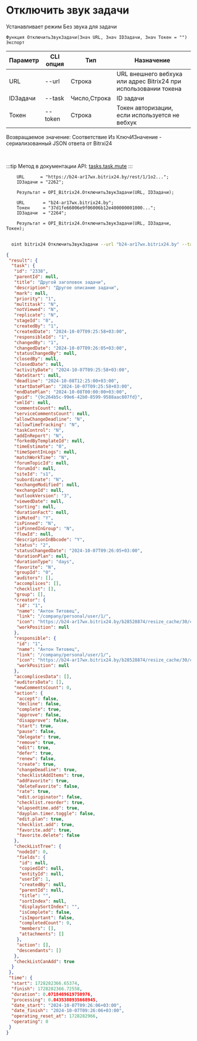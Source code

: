﻿---
sidebar_position: 21
---

# Отключить звук задачи
 Устанавливает режим Без звука для задачи



`Функция ОтключитьЗвукЗадачи(Знач URL, Знач IDЗадачи, Знач Токен = "") Экспорт`

  | Параметр | CLI опция | Тип | Назначение |
  |-|-|-|-|
  | URL | --url | Строка | URL внешнего вебхука или адрес Bitrix24 при использовании токена |
  | IDЗадачи | --task | Число,Строка | ID задачи |
  | Токен | --token | Строка | Токен авторизации, если используется не вебхук |

  
  Возвращаемое значение:   Соответствие Из КлючИЗначение - сериализованный JSON ответа от Bitrxi24

<br/>

:::tip
Метод в документации API: [tasks.task.mute](https://dev.1c-bitrix.ru/rest_help/tasks/task/tasks/mute_unmute.php)
:::
<br/>


```bsl title="Пример кода"
    URL      = "https://b24-ar17wx.bitrix24.by/rest/1/1o2...";
    IDЗадачи = "2262";

    Результат = OPI_Bitrix24.ОтключитьЗвукЗадачи(URL, IDЗадачи);

    URL       = "b24-ar17wx.bitrix24.by";
    Токен     = "37d1fe66006e9f06006b12e400000001000...";
    IDЗадачи  = "2264";

    Результат = OPI_Bitrix24.ОтключитьЗвукЗадачи(URL, IDЗадачи, Токен);
```



```sh title="Пример команды CLI"
    
  oint bitrix24 ОтключитьЗвукЗадачи --url "b24-ar17wx.bitrix24.by" --task "502" --token "56898d66006e9f06006b12e400000001000..."

```

```json title="Результат"
{
 "result": {
  "task": {
   "id": "2338",
   "parentId": null,
   "title": "Другой заголовок задачи",
   "description": "Другое описание задачи",
   "mark": null,
   "priority": "1",
   "multitask": "N",
   "notViewed": "N",
   "replicate": "N",
   "stageId": "0",
   "createdBy": "1",
   "createdDate": "2024-10-07T09:25:58+03:00",
   "responsibleId": "1",
   "changedBy": "1",
   "changedDate": "2024-10-07T09:26:05+03:00",
   "statusChangedBy": null,
   "closedBy": null,
   "closedDate": null,
   "activityDate": "2024-10-07T09:25:58+03:00",
   "dateStart": null,
   "deadline": "2024-10-08T12:25:00+03:00",
   "startDatePlan": "2024-10-07T09:25:58+03:00",
   "endDatePlan": "2024-10-08T00:00:00+03:00",
   "guid": "{9c264b5c-99e6-42b0-8599-9588aac807fd}",
   "xmlId": null,
   "commentsCount": null,
   "serviceCommentsCount": null,
   "allowChangeDeadline": "N",
   "allowTimeTracking": "N",
   "taskControl": "N",
   "addInReport": "N",
   "forkedByTemplateId": null,
   "timeEstimate": "0",
   "timeSpentInLogs": null,
   "matchWorkTime": "N",
   "forumTopicId": null,
   "forumId": null,
   "siteId": "s1",
   "subordinate": "N",
   "exchangeModified": null,
   "exchangeId": null,
   "outlookVersion": "3",
   "viewedDate": null,
   "sorting": null,
   "durationFact": null,
   "isMuted": "Y",
   "isPinned": "N",
   "isPinnedInGroup": "N",
   "flowId": null,
   "descriptionInBbcode": "Y",
   "status": "2",
   "statusChangedDate": "2024-10-07T09:26:05+03:00",
   "durationPlan": null,
   "durationType": "days",
   "favorite": "N",
   "groupId": "0",
   "auditors": [],
   "accomplices": [],
   "checklist": [],
   "group": [],
   "creator": {
    "id": "1",
    "name": "Антон Титовец",
    "link": "/company/personal/user/1/",
    "icon": "https://b24-ar17wx.bitrix24.by/b28528874/resize_cache/30/c0120a8d7c10d63c83e32398d1ec4d9e/main/d7e/d7e99cf556e4ab676463dae2c00ddfbb/a7e0af6899300e3c684caeca5c334d81.jpg",
    "workPosition": null
   },
   "responsible": {
    "id": "1",
    "name": "Антон Титовец",
    "link": "/company/personal/user/1/",
    "icon": "https://b24-ar17wx.bitrix24.by/b28528874/resize_cache/30/c0120a8d7c10d63c83e32398d1ec4d9e/main/d7e/d7e99cf556e4ab676463dae2c00ddfbb/a7e0af6899300e3c684caeca5c334d81.jpg",
    "workPosition": null
   },
   "accomplicesData": [],
   "auditorsData": [],
   "newCommentsCount": 0,
   "action": {
    "accept": false,
    "decline": false,
    "complete": true,
    "approve": false,
    "disapprove": false,
    "start": true,
    "pause": false,
    "delegate": true,
    "remove": true,
    "edit": true,
    "defer": true,
    "renew": false,
    "create": true,
    "changeDeadline": true,
    "checklistAddItems": true,
    "addFavorite": true,
    "deleteFavorite": false,
    "rate": true,
    "edit.originator": false,
    "checklist.reorder": true,
    "elapsedtime.add": true,
    "dayplan.timer.toggle": false,
    "edit.plan": true,
    "checklist.add": true,
    "favorite.add": true,
    "favorite.delete": false
   },
   "checkListTree": {
    "nodeId": 0,
    "fields": {
     "id": null,
     "copiedId": null,
     "entityId": null,
     "userId": 1,
     "createdBy": null,
     "parentId": null,
     "title": "",
     "sortIndex": null,
     "displaySortIndex": "",
     "isComplete": false,
     "isImportant": false,
     "completedCount": 0,
     "members": [],
     "attachments": []
    },
    "action": [],
    "descendants": []
   },
   "checkListCanAdd": true
  }
 },
 "time": {
  "start": 1728282366.65374,
  "finish": 1728282366.72558,
  "duration": 0.0718469619750976,
  "processing": 0.0435380935668945,
  "date_start": "2024-10-07T09:26:06+03:00",
  "date_finish": "2024-10-07T09:26:06+03:00",
  "operating_reset_at": 1728282966,
  "operating": 0
 }
}
```

